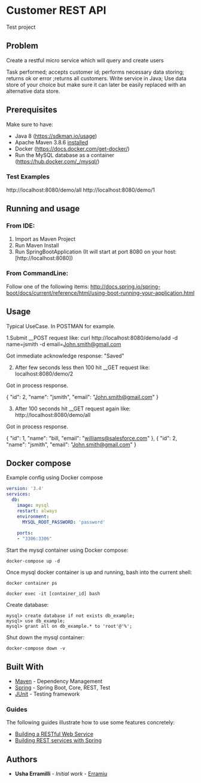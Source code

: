 # Customer REST API

Test project

## Problem

Create a restful micro service which will query and create users 

Task performed; accepts customer id; performs necessary data storing; returns ok or error
;returns all customers.
Write service in Java; Use data store of your choice but make sure it can later be easily replaced with an alternative data store.

## Prerequisites

Make sure to have:

* Java 8 (https://sdkman.io/usage)
* Apache Maven 3.8.6 [installed](https://maven.apache.org/download.cgi)
* Docker (https://docs.docker.com/get-docker/)
* Run the MySQL database as a container (https://hub.docker.com/_/mysql/)


### Test Examples

http://localhost:8080/demo/all
http://localhost:8080/demo/1



## Running and usage

### From IDE:
1. Import as Maven Project
2. Run Maven Install
3. Run SpringBootApplication (It will start at port 8080 on your host: [http://localhost:8080])

### From CommandLine:

Follow one of the following items:
http://docs.spring.io/spring-boot/docs/current/reference/html/using-boot-running-your-application.html

## Usage

Typical UseCase. In POSTMAN for example.

1.Submit __POST request  like:
curl http://localhost:8080/demo/add -d name=jsmith -d email=John.smith@gmail.com

Got immediate acknowledge response:
"Saved"

2. After few seconds less then 100 hit __GET request like:
localhost:8080/demo/2

Got in process response. 

{
    "id": 2,
    "name": "jsmith",
    "email": "John.smith@gmail.com"
}

3. After 100 seconds hit __GET request again like:
http://localhost:8080/demo/all

Got in process response.

{
    "id": 1,
    "name": "bill,
    "email": "williams@salesforce.com"
},
{
    "id": 2,
    "name": "jsmith",
    "email": "John.smith@gmail.com"
}

## Docker compose

Example config using Docker compose

```yml
version: '3.4'
services:
  db:
    image: mysql
    restart: always
    environment:
      MYSQL_ROOT_PASSWORD: 'password'  
  
    ports:
    - "3306:3306"
```

Start the mysql container using Docker compose:

```
docker-compose up -d
```

Once mysql docker container is up and running, bash into the current shell:

```
docker container ps

docker exec -it [container_id] bash
```

Create database:

```
mysql> create database if not exists db_example;
mysql> use db_example;
mysql> grant all on db_example.* to 'root'@'%'; 
```

Shut down the mysql container:

```
docker-compose down -v
```


## Built With

* [Maven](https://maven.apache.org/) - Dependency Management
* [Spring](https://spring.io/) - Spring Boot, Core, REST, Test 
* [JUnit](https://spring.io/) - Testing framework

### Guides
The following guides illustrate how to use some features concretely:

* [Building a RESTful Web Service](https://spring.io/guides/gs/rest-service/)
* [Building REST services with Spring](https://spring.io/guides/tutorials/rest/)

## Authors

* **Usha Erramilli** - *Initial work* - [Erramiu](https://github.com/uerramilli/)
